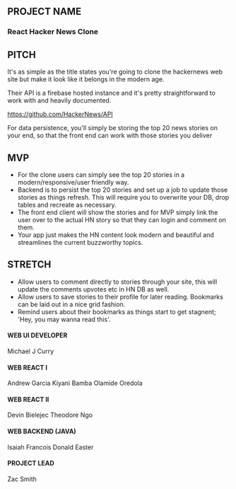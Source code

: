 ## PROJECT NAME
### React Hacker News Clone

## PITCH
It's as simple as the title states you're going to clone the hackernews web site but make it look like it belongs in the modern age.

Their API is a firebase hosted instance and it's pretty straightforward to work with and heavily documented.

https://github.com/HackerNews/API

For data persistence, you'll simply be storing the top 20 news stories on your end, so that the front end can work with those stories you deliver

## MVP
- For the clone users can simply see the top 20 stories in a modern/responsive/user friendly way.
- Backend is to persist the top 20 stories and set up a job to update those stories as things refresh. This will require you to overwrite your DB, drop tables and recreate as necessary.
- The front end client will show the stories and for MVP simply link the user over to the actual HN story so that they can login and comment on them.
- Your app just makes the HN content look modern and beautiful and streamlines the current buzzworthy topics.

## STRETCH
- Allow users to comment directly to stories through your site, this will update the comments upvotes etc in HN DB as well.
- Allow users to save stories to their profile for later reading. Bookmarks can be laid out in a nice grid fashion.
- Remind users about their bookmarks as things start to get stagnent; 'Hey, you may wanna read this'. 

#### WEB UI DEVELOPER
Michael J Curry

#### WEB REACT I
Andrew Garcia
Kiyani Bamba
Olamide Oredola

#### WEB REACT II
Devin Bielejec
Theodore Ngo

#### WEB BACKEND (JAVA)
Isaiah Francois
Donald Easter

#### PROJECT LEAD
Zac Smith